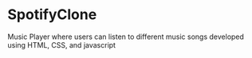 # SpotifyClone
Music Player where users can listen to different music songs developed using HTML, CSS, and javascript
